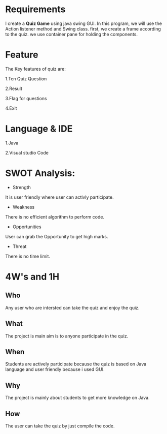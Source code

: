 # Requirements
I create a **Quiz Game** using java swing GUI. In this program, we will use the Action listener method and Swing class. 
first, we create a frame according to the quiz. we use container pane for holding the components.

# Feature
The Key features of quiz are:

1.Ten Quiz Question 

2.Result 

3.Flag for questions

4.Exit

# Language & IDE
1.Java

2.Visual studio Code


# SWOT Analysis:
- Strength
 
It is user friendly where user can activly participate.

- Weakness

There is no efficient algorithm to perform code.

- Opportunities

User can grab the Opportunity to get high marks.

- Threat

There is no time limit.


# 4W's and 1H

## Who
Any user who are intersted can take the quiz and enjoy the quiz.

## What
The project is main aim is to anyone participate in the quiz.

## When
Students are actively participate because the quiz is based on Java language and user friendly because i used GUI.

## Why
The project is mainly about students to get more knowledge on Java.

## How
The user can take the quiz by just compile the code.



